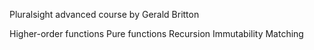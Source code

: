 Pluralsight advanced course
by Gerald Britton

Higher-order functions
Pure functions 
Recursion
Immutability
Matching

